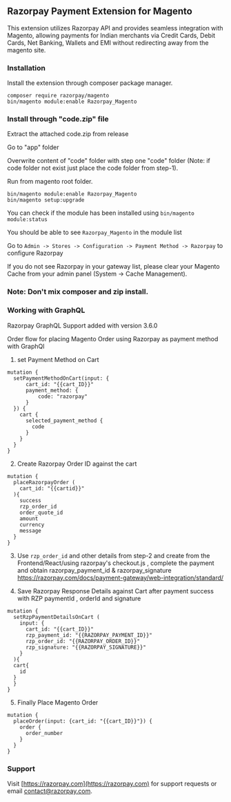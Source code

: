 ## Razorpay Payment Extension for Magento

This extension utilizes Razorpay API and provides seamless integration with Magento, allowing payments for Indian merchants via Credit Cards, Debit Cards, Net Banking, Wallets and EMI without redirecting away from the magento site.

### Installation

Install the extension through composer package manager.

```
composer require razorpay/magento
bin/magento module:enable Razorpay_Magento
```

### Install through "code.zip" file

Extract the attached code.zip from release

Go to "app" folder

Overwrite content of "code" folder with step one "code" folder (Note: if code folder not exist just place the code folder from step-1).

Run from magento root folder.

```
bin/magento module:enable Razorpay_Magento
bin/magento setup:upgrade
```

You can check if the module has been installed using `bin/magento module:status`

You should be able to see `Razorpay_Magento` in the module list


Go to `Admin -> Stores -> Configuration -> Payment Method -> Razorpay` to configure Razorpay


If you do not see Razorpay in your gateway list, please clear your Magento Cache from your admin
panel (System -> Cache Management).

### Note: Don't mix composer and zip install.


### Working with GraphQL 

Razorpay GraphQL Support added with version 3.6.0 

Order flow for placing Magento Order using Razorpay as payment method with GraphQl

1. set Payment Method on Cart
```
mutation {
  setPaymentMethodOnCart(input: {
      cart_id: "{{cart_ID}}"
      payment_method: {
          code: "razorpay"
      }
  }) {
    cart {
      selected_payment_method {
        code
      }
    }
  }
}
```

2. Create Razorpay Order ID against the cart 
```
mutation {
  placeRazorpayOrder (
    cart_id: "{{cartid}}"
  ){
    success
    rzp_order_id
    order_quote_id
    amount
    currency
    message
  }
}
```

3. Use `rzp_order_id` and other details from step-2 and create from the Frontend/React/using razorpay's checkout.js , complete the payment and obtain razorpay_payment_id & razorpay_signature
  https://razorpay.com/docs/payment-gateway/web-integration/standard/

4. Save Razorpay Response Details against Cart after payment success with RZP paymentId , orderId and signature 
```
mutation {
  setRzpPaymentDetailsOnCart (
    input: {
      cart_id: "{{cart_ID}}"
      rzp_payment_id: "{{RAZORPAY_PAYMENT_ID}}"
      rzp_order_id: "{{RAZORPAY_ORDER_ID}}"
      rzp_signature: "{{RAZORPAY_SIGNATURE}}"
    }
  ){
  cart{
    id
  }
  }
}
```
5. Finally Place Magento Order 
```
mutation {
  placeOrder(input: {cart_id: "{{cart_ID}}"}) {
    order {
      order_number
    }
  }
}
```

### Support

Visit [https://razorpay.com](https://razorpay.com) for support requests or email contact@razorpay.com.

